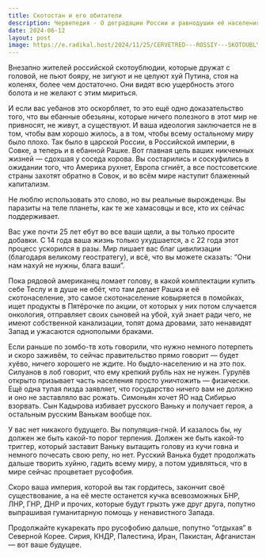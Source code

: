 ```yaml
---
title: Скотостан и его обитатели
description: Червепедия - О деградации России и равнодушии её населения.
date: 2024-06-12
layout: post
image: https://e.radikal.host/2024/11/25/CERVETRED---ROSSIY---SKOTOUBLYDIY-ZITELI-ROSSII---SVINOSOBAKI-PIDORASKI-PIDORAKI14.jpg
---
```


<p>Внезапно жителей российской скотоублюдии, которые дружат с головой, не пьют бояру, не зигуют и не целуют хуй Путина, стоя на коленях, более чем достаточно. Они видят всю ущербность этого болота и не желают с этим мириться.</p>

<p>И если вас уебанов это оскорбляет, то это ещё одно доказательство того, что вы ебанные обезьяны, которые ничего полезного в этот мир не привносят, не живут, а существуют. И ваша идеология заключается не в том, чтобы вам хорошо жилось, а в том, чтобы всему остальному миру было плохо. Так было в царской России, в Российской империи, в Совке, а теперь и в ебанной Рашке. Вот главная цель ваших никчемных жизней — сдохшая у соседа корова. Вы состарились и соскуфились в ожидании того, что Америка рухнет, Европа сгниёт, а все постсоветские страны захотят обратно в Совок, и во всём мире наступит блаженный капитализм.</p>

<p>Не люблю использовать это слово, но вы реальные вырожденцы. Вы паразиты на теле планеты, как те же хамасовцы и все, кто их сейчас поддерживает.</p>

<p>Вас уже почти 25 лет ебут во все ваши щели, а вы только просите добавки. С 14 года ваша жизнь только ухудшается, а с 22 года этот процесс ускорился в разы. Мир лишает вас благ цивилизации (благодаря великому геостратегу), и всё, что вы можете сказать: “Они нам нахуй не нужны, блага ваши”.</p>

<p>Пока рядовой американец ломает голову, в какой комплектации купить себе Теслу и в душе не ебёт, что там делает Рашка и её скотонаселение, это самое скотонаселение ковыряется в помойках, ищет продукты в Пятёрочке по акции, от которых у них потом случается онкология, отправляет своих сыновей на убой, хуй знает ради чего, не имеют собственной канализации, топят дома дровами, зато ненавидят Запад и ужасаются однополыми браками.</p>

<p>Если раньше по зомбо-тв хоть говорили, что нужно немного потерпеть и скоро заживём, то сейчас правительство прямо говорит — будет хуёво, ничего хорошего не ждите. Но быдло-населению и на это пох. Силуанов в лоб говорит, что ему крепкий рубль нах не нужен. Гурулёв открыто призывает часть населения просто уничтожить — физически. Ещё одна тупая пизда заявляет, что государство ничего вам не должно и оно не заставляло вас рожать. Симоньян хочет ЯО над Сибирью взорвать. Сын Кадырова избивает русского Ваньку и получает героя, а остальным русским Ванькам вообще пох.</p>

<p>У вас нет никакого будущего. Вы популяция-гной. И казалось бы, ну должен же быть какой-то порог терпения. Должен же быть какой-то триггер, который заставит Ваньку вытащить голову из кучи говна и немного почесать свою репу, но нет. Русский Ванька будет продолжать дальше творить хуйню, гадить всему миру, а потом удивляться, что в мире сейчас процветает русофобия.</p>

<p>Скоро ваша империя, которой вы так гордитесь, закончит своё существование, а на её месте останется кучка всевозможных БНР, ЛНР, ГНР, ДНР и прочих, которые будут грызть уже друг друга, попутно выпрашивая гуманитарную помощь у ненавистного Запада.</p>

<p>Продолжайте кукарекать про русофобию дальше, попутно “отдыхая” в Северной Корее. Сирия, КНДР, Палестина, Иран, Пакистан, Афганистан — вот ваше будущее.</p>